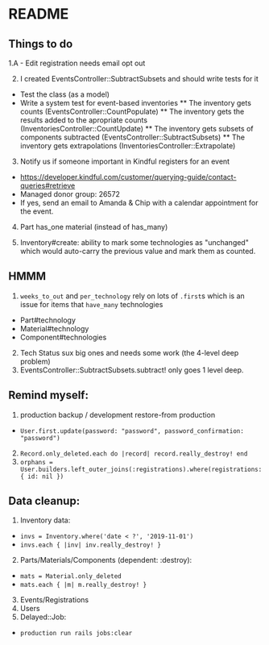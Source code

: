 # README

## Things to do
1.A - Edit registration needs email opt out

2. I created EventsController::SubtractSubsets and should write tests for it
  * Test the class (as a model)
  * Write a system test for event-based inventories
  ** The inventory gets counts (EventsController::CountPopulate)
  ** The inventory gets the results added to the apropriate counts (InventoriesController::CountUpdate)
  ** The inventory gets subsets of components subtracted (EventsController::SubtractSubsets)
  ** The inventory gets extrapolations (InventoriesController::Extrapolate)

3. Notify us if someone important in Kindful registers for an event
- https://developer.kindful.com/customer/querying-guide/contact-queries#retrieve
- Managed donor group: 26572
- If yes, send an email to Amanda & Chip with a calendar appointment for the event.

4. Part has_one material (instead of has_many)

5. Inventory#create: ability to mark some technologies as "unchanged" which would auto-carry the previous value and mark them as counted.

## HMMM
1. `weeks_to_out` and `per_technology` rely on lots of `.first`s which is an issue for items that `have_many` technologies
- Part#technology
- Material#technology
- Component#technologies
2. Tech Status sux big ones and needs some work (the 4-level deep problem)
3. EventsController::SubtractSubsets.subtract! only goes 1 level deep.

## Remind myself:
1. production backup / development restore-from production
  - `User.first.update(password: "password", password_confirmation: "password")`
2. `Record.only_deleted.each do |record| record.really_destroy! end`
3. `orphans = User.builders.left_outer_joins(:registrations).where(registrations: { id: nil })`


## Data cleanup:
1. Inventory data:
- `invs = Inventory.where('date < ?', '2019-11-01')`
- `invs.each { |inv| inv.really_destroy! }`
2. Parts/Materials/Components (dependent: :destroy):
- `mats = Material.only_deleted`
- `mats.each { |m| m.really_destroy! }`
3. Events/Registrations
4. Users
5. Delayed::Job:
- `production run rails jobs:clear`
